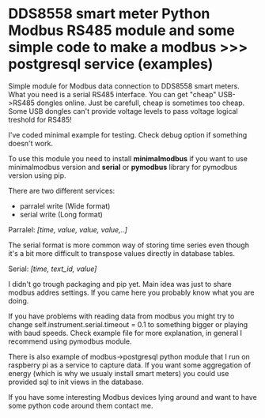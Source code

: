 # DDS8558 smart meter Python Modbus RS485 module and some simple code to make a modbus >>> postgresql service (examples) 


Simple module for Modbus data connection to DDS8558 smart meters. What you need is a serial RS485 interface. You can get "cheap" USB->RS485 dongles online. 
Just be carefull, cheap is sometimes too cheap. Some USB dongles can't provide voltage levels to pass voltage logical treshold
for RS485!

I've coded minimal example for testing. Check debug option if something doesn't work. 


To use this module you need to  install **minimalmodbus** if you want to use minimalmodbus version  and **serial** or **pymodbus**
library for pymodbus version using pip.

There are two different services: 
- parralel write (Wide format)
- serial write (Long format)


Parralel: 
*[time, value, value, value,..]*

The serial format is more common way of storing time series even though it's a bit more difficult to transpose values directly in database tables. 

Serial: 
*[time, text_id, value]*

I didn't go trough packaging and pip yet. Main idea was just to share modbus addres settings. 
If you came here you probably know what you are doing. 

If you have problems with reading data from modbus you might try to change self.instrument.serial.timeout = 0.1 to something bigger or playing with  baud speeds. 
Check example file for more explanation, in general I recommend using pymodbus module.

There is also example of modbus->postgresql python module that I run on raspberry pi as a service to capture data.
If you want some aggregation of energy (which is why we usualy install smart meters) you could use provided sql to init views 
in the database.

If you have some interesting Modbus devices lying around and want to have some python code around them contact me.




